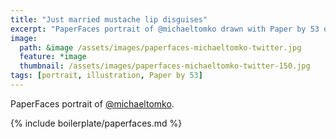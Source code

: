 ```yaml
---
title: "Just married mustache lip disguises"
excerpt: "PaperFaces portrait of @michaeltomko drawn with Paper by 53 on an iPad."
image: 
  path: &image /assets/images/paperfaces-michaeltomko-twitter.jpg 
  feature: *image
  thumbnail: /assets/images/paperfaces-michaeltomko-twitter-150.jpg
tags: [portrait, illustration, Paper by 53]
---
```


PaperFaces portrait of [@michaeltomko](https://twitter.com/michaeltomko).

{% include boilerplate/paperfaces.md %}
